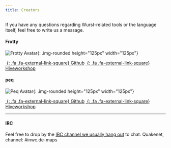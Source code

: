```yaml
---
title: Creators
---
```


If you have any questions regarding Wurst-related tools or the language itself, feel free to write us a message.

#### Frotty

![Frotty Avatar](https://avatars1.githubusercontent.com/u/1486037?v=4&s=460){: .img-rounded height="125px" width="125px"}

[*&nbsp;*{: .fa .fa-external-link-square} Github](https://github.com/frotty)
[*&nbsp;*{: .fa .fa-external-link-square} Hiveworkshop](https://www.hiveworkshop.com/forums/members/frotty/)

#### peq

![Peq Avatar](https://avatars1.githubusercontent.com/u/1071762?v=4&s=460){: .img-rounded height="125px" width="125px"}

[*&nbsp;*{: .fa .fa-external-link-square} Github](https://github.com/peq)
[*&nbsp;*{: .fa .fa-external-link-square} Hiveworkshop](https://www.hiveworkshop.com/forums/members/peq/)

---
#### IRC

Feel free to drop by the [IRC channel we usually hang out](https://webchat.quakenet.org/?channels=#inwc.de-maps) to chat.
Quakenet, channel: #inwc.de-maps

